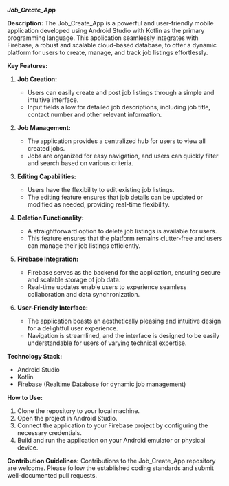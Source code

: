 ***Job_Create_App***

**Description:**
The Job_Create_App is a powerful and user-friendly mobile application developed using Android Studio with Kotlin as the primary programming language. This application seamlessly integrates with Firebase, a robust and scalable cloud-based database, to offer a dynamic platform for users to create, manage, and track job listings effortlessly.

**Key Features:**

1. **Job Creation:**
   - Users can easily create and post job listings through a simple and intuitive interface.
   - Input fields allow for detailed job descriptions, including job title, contact number and other relevant information.

2. **Job Management:**
   - The application provides a centralized hub for users to view all created jobs.
   - Jobs are organized for easy navigation, and users can quickly filter and search based on various criteria.

3. **Editing Capabilities:**
   - Users have the flexibility to edit existing job listings.
   - The editing feature ensures that job details can be updated or modified as needed, providing real-time flexibility.

4. **Deletion Functionality:**
   - A straightforward option to delete job listings is available for users.
   - This feature ensures that the platform remains clutter-free and users can manage their job listings efficiently.

5. **Firebase Integration:**
   - Firebase serves as the backend for the application, ensuring secure and scalable storage of job data.
   - Real-time updates enable users to experience seamless collaboration and data synchronization.

6. **User-Friendly Interface:**
   - The application boasts an aesthetically pleasing and intuitive design for a delightful user experience.
   - Navigation is streamlined, and the interface is designed to be easily understandable for users of varying technical expertise.


**Technology Stack:**
- Android Studio
- Kotlin
- Firebase (Realtime Database for dynamic job management)

**How to Use:**
1. Clone the repository to your local machine.
2. Open the project in Android Studio.
3. Connect the application to your Firebase project by configuring the necessary credentials.
4. Build and run the application on your Android emulator or physical device.

**Contribution Guidelines:**
Contributions to the Job_Create_App repository are welcome. Please follow the established coding standards and submit well-documented pull requests.
